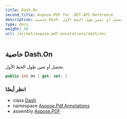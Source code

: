 ```yaml
---
title: Dash.On
second_title: Aspose.PDF for .NET API Reference
description: خاصية Dash. تحصل أو تعين طول الخط الأول
type: docs
weight: 30
url: /ar/net/aspose.pdf.annotations/dash/on/
---
```

## خاصية Dash.On

تحصل أو تعين طول الخط الأول.

```csharp
public int On { get; set; }
```

### انظر أيضًا

* class [Dash](../)
* namespace [Aspose.Pdf.Annotations](../../../aspose.pdf.annotations/)
* assembly [Aspose.PDF](../../../)